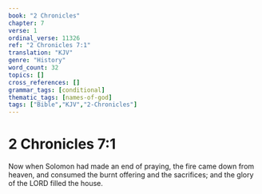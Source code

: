 ```yaml
---
book: "2 Chronicles"
chapter: 7
verse: 1
ordinal_verse: 11326
ref: "2 Chronicles 7:1"
translation: "KJV"
genre: "History"
word_count: 32
topics: []
cross_references: []
grammar_tags: [conditional]
thematic_tags: [names-of-god]
tags: ["Bible","KJV","2-Chronicles"]
---
```


# 2 Chronicles 7:1

Now when Solomon had made an end of praying, the fire came down from heaven, and consumed the burnt offering and the sacrifices; and the glory of the LORD filled the house.
